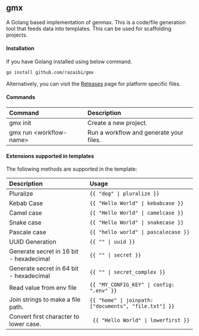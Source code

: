 ## gmx

A Golang based implementation of genmax. This is a code/file generation tool that feeds data into templates. This can be used for scaffolding projects.

#### Installation

If you have Golang installed using below command.

```bash
go install github.com/razaibi/gmx
```

Alternatively, you can visit the [Releases](https://github.com/razaibi/gmx/releases) page for platform specific files.

#### Commands

| Command | Description |
|:---|:---|
|gmx init | Create a new project.|
|gmx run \<workflow-name> | Run a workflow and generate your files.|

#### Extensions supported in templates

The following methods are supported in the template:

| Description | Usage |
|:---|:---|
|Pluralize| `{{ "dog" \| pluralize }}`|
|Kebab Case| `{{ "Hello World" \| kebabcase }}`|
|Camel case| `{{ "Hello World" \| camelcase }}`|
|Snake case| `{{ "Hello World" \| snakecase }}`|
|Pascale case| `{{ "hello world" \| pascalecase }}`|
|UUID Generation| `{{ "" \| uuid }}`|
|Generate secret in 16 bit - hexadecimal| `{{ "" \| secret }}`|
|Generate secret in 64 bit - hexadecimal| `{{ "" \| secret_complex }}`|
|Read value from env file| `{{ "MY_CONFIG_KEY" \| config: ".env" }}`|
|Join strings to make a file path.| `{{ "home" \| joinpath: ["documents", "file.txt"] }}`|
|Convert first character to lower case.| ` {{ "Hello World" \| lowerfirst }}`|
